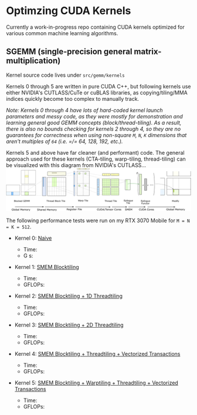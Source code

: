 # Optimzing CUDA Kernels
Currently a work-in-progress repo containing CUDA kernels optimized for various common machine learning algorithms.

## SGEMM (single-precision general matrix-multiplication)
Kernel source code lives under `src/gemm/kernels`

Kernels 0 through 5 are written in pure CUDA C++, but following kernels use either NVIDIA's CUTLASS/CuTe or cuBLAS libraries, as copying/tiling/MMA indices quickly become too complex to manually track.

*Note: Kernels 0 through 4 have lots of hard-coded kernel launch parameters and messy code, as they were mostly for demonstration and learning general good GEMM concepts (block/thread-tiling). As a result, there is also no bounds checking for kernels 2 through 4, so they are no guarantees for correctness when using non-square `M`, `N`, `K` dimensions that aren't multiples of `64` (i.e. =/= 64, 128, 192, etc.).*

Kernels 5 and above have far cleaner (and performant) code.
The general approach used for these kernels (CTA-tiling, warp-tiling, thread-tiling) can be visualized with this diagram from NVIDIA's CUTLASS...
![img](res/3.png)

The following performance tests were run on my RTX 3070 Mobile for `M = N = K = 512`.

- Kernel 0: [Naive](src/gemm/kernel/0_naive.cuh)
    - Time: 
    - G                           s: 

- Kernel 1: [SMEM Blocktiling](src/gemm/kernel/1_shared_mem.cuh)
    - Time: 
    - GFLOPs: 

- Kernel 2: [SMEM Blocktiling + 1D Threadtiling](src/gemm/kernel/2_onedim_blocktile.cuh)
    - Time: 
    - GFLOPs: 

- Kernel 3: [SMEM Blocktiling + 2D Threadtiling](src/gemm/kernel/3_twodim_blocktile.cuh)
    - Time: 
    - GFLOPs: 

- Kernel 4: [SMEM Blocktiling + Threadtiling + Vectorized Transactions](src/gemm/kernel/4_twodim_blocktile_vectorized.cuh)
    - Time: 
    - GFLOPs: 
    
- Kernel 5: [SMEM Blocktiling + Warptiling + Threadtiling + Vectorized Transactions](src/gemm/kernel/5_warptile.cuh)
    - Time:
    - GFLOPs: 